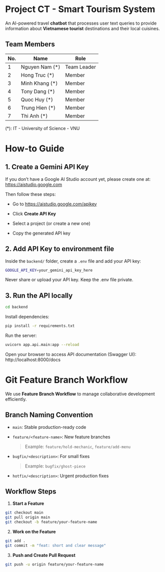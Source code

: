 # Project CT - Smart Tourism System

An AI-powered travel **chatbot** that processes user text queries to provide information about **Vietnamese tourist** destinations and their local cuisines.

## Team Members

| No. | Name                     | Role            |
|-----|--------------------------|------------------|
| 1   | Nguyen Nam      (*)     | Team Leader     |    
| 2   | Hong Truc         (*)        | Member          |
| 3   | Minh Khang         (*)       | Member          |
| 4   | Tony Dang         (*)        | Member          |
| 5   | Quoc Huy         (*)         | Member          |
| 6   | Trung Hien       (*)         | Member          |
| 7   | Thi Anh          (*)         | Member          |

(*): IT - University of Science - VNU

# How-to Guide

## 1. Create a Gemini API Key
If you don’t have a Google AI Studio account yet, please create one at:
https://aistudio.google.com

Then follow these steps:

- Go to https://aistudio.google.com/apikey

- Click **Create API Key**

- Select a project (or create a new one)

- Copy the generated API key

## 2. Add API Key to environment file
Inside the `backend/` folder, create a `.env` file and add your API key:
```bash
GOOGLE_API_KEY=your_gemini_api_key_here
```
Never share or upload your API key. Keep the .env file private.

## 3. Run the API locally
```bash
cd backend 
```
Install dependencies:
```bash
pip install -r requirements.txt
```
Run the server:
```bash
uvicorn app.api.main:app --reload
```
Open your browser to access API documentation (Swagger UI): http://localhost:8000/docs

# Git Feature Branch Workflow

We use **Feature Branch Workflow** to manage collaborative development efficiently.

## Branch Naming Convention

- `main`: Stable production-ready code
- `feature/<feature-name>`: New feature branches  

  > Example: `feature/hold-mechanic`, `feature/add-menu`

- `bugfix/<description>`: For small fixes  

  > Example: `bugfix/ghost-piece`

- `hotfix/<description>`: Urgent production fixes

## Workflow Steps
1. **Start a Feature**
```bash
git checkout main
git pull origin main
git checkout -b feature/your-feature-name
```
2. **Work on the Feature**
```bash
git add .
git commit -m "feat: short and clear message"
```
3. **Push and Create Pull Request**
```bash
git push -u origin feature/your-feature-name
```